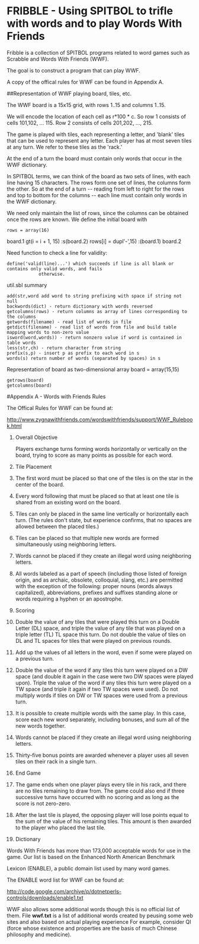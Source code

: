 # FRIBBLE - Using SPITBOL to trifle with words and to play Words With Friends

Fribble is a collection of SPITBOL programs related to word games such as Scrabble and Words With Friends (WWF).

The goal is to construct a program that can play WWF.

A copy of the offical rules for WWF can be found in Appendix A.

##Representation of WWF playing board, tiles, etc.

The WWF board is a 15x15 grid, with rows 1..15 and columns 1..15.

We will encode the location of each cell as r*100 * c. So row 1 consists of cells 101,102, ... 115. Row 2 consists
of cells 201,202, ..., 215.

The game is played with tiles, each representing a letter, and 'blank' tiles that can be used
to represent any letter.  Each player has at most seven tiles at any turn. We refer to these tiles as the 'rack.'

At the end of a turn the board must contain only words that occur in the WWF dictionary.

In SPITBOL terms, we can think of the board as two sets of lines, with each line having 15 characters. The
rows form one set of lines, the columns form the other. So at the end of a turn -- reading from left to right for
the rows and top to bottom for the columns -- each line must contain only words in the WWF dictionary.

We need only maintain the list of rows, since the columns can be obtained once the rows are known. 
We define the initial board with

	rows = array(16)
board.1
	gt(i = i + 1, 15)			:s(board.2)
	rows[i] = dupl'-',15)			:(board.1)
board.2


Need function to check a line for validity:

	define('valid(line)...') which succeeds if line is all blank or contains only valid words, and fails
				otherwise.


util.sbl summary

	add(str,word add word to string prefixing with space if string not null
	backwords(dict) - return dictionary with words reversed
	getcolumns(rows) - return columns as array of lines corresponding to the columns
	getwords(filename) - read list of words in file
	getdict(filename) - read list of words from file and build table mapping words to non-zero value
	isword(word,words)) - return nonzero value if word is contained in table words
	less(str,ch) - return character from string
	prefix(s,p) - insert p as prefix to each word in s
	words(s) return number of words (separated by spaces) in s
	
Representation of board as two-dimensional array
	board = array(15,15)

	getrows(board)
	getcolumns(board)




#Appendix A - Words with Friends Rules

The Offical Rules for WWF can be found at:

http://www.zygnawithfriends.com/wordswithfriends/support/WWF_Rulebook.html

1. Overall Objective

    Players exchange turns forming words horizontally or vertically on the board, trying to score as many points as possible for each word.

2. Tile Placement

  1. The first word must be placed so that one of the tiles is on the star in the center of the board.

  2. Every word following that must be placed so that at least one tile is shared from an existing word on the board.

  3. Tiles can only be placed in the same line vertically or horizontally each turn. (The rules don't state,
 but experience confirms, that no spaces are allowed between the placed tiles.)

  4. Tiles can be placed so that multiple new words are formed simultaneously using neighboring letters.

  5. Words cannot be placed if they create an illegal word using neighboring letters.

  6. All words labeled as a part of speech (including those listed of foreign origin, and as archaic, obsolete, colloquial, slang, etc.)
       are permitted with the exception of the following: proper nouns (words always capitalized), abbreviations, prefixes and suffixes
       standing alone or words requiring a hyphen or an apostrophe.

3. Scoring

  1. Double the value of any tiles that were played this turn on a Double Letter (DL) space, and triple the value of 
any tile that was played on a triple letter (TL) TL space this turn. 
Do not double the value of tiles on DL and TL spaces for tiles that were played on previous rounds.

  2. Add up the values of all letters in the word, even if some were played on a previous turn.

  3. Double the value of the word if any tiles this turn were played on a DW space (and double it again 
in the case were two DW spaces were played upon). Triple the value of the word if any tiles this turn were played on a 
TW space (and triple it again if two TW spaces were used). Do not multiply words if tiles on DW or 
TW spaces were used from a previous turn.

  4. It is possible to create multiple words with the same play. In this case, score each new word separately,
 including bonuses, and sum all of the new words together.  

  5. Words cannot be placed if they create an illegal word using neighboring letters.

  6. Thirty-five bonus points are awarded whenever a player uses all seven tiles on their rack in a single turn.

4. End Game

  1. The game ends when one player plays every tile in his rack, and there are no tiles remaining to draw from.
The game could also end if three successive turns have occurred with no scoring and as long as the score is not zero-zero.

  2. After the last tile is played, the opposing player will lose points equal to the sum of the value of his remaining tiles.
This amount is then awarded to the player who placed the last tile.

5. Dictionary

Words With Friends has more than 173,000 acceptable words for use in the game. Our list is based on the Enhanced North American Benchmark

   Lexicon (ENABLE), a public domain list used by many word games.  

The ENABLE word list for WWF can be found at:

http://code.google.com/archive/p/dotnetperls-controls/downloads/enable1.txt

WWF also allows some additional words though this is no official list of them. File **wwf.txt** is a list of additional words
created by peusing some web sites and also based on actual playing experience For example, consider QI 
(force whose existence and properties are the basis of much Chinese philosophy and medicine).




